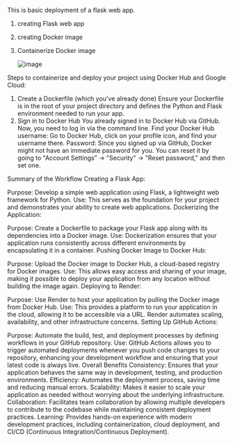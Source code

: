 This is basic deployment of a flask web app.
1. creating Flask web app
2. creating Docker image
3. Containerize Docker image

   ![image](https://github.com/user-attachments/assets/6f1085e7-03ed-40a6-918c-ad0379f9f8fa)

   
Steps to containerize and deploy your project using Docker Hub and Google Cloud:
1. Create a Dockerfile (which you've already done)
Ensure your Dockerfile is in the root of your project directory and defines the Python and Flask environment needed to run your app.
2. Sign in to Docker Hub
You already signed in to Docker Hub via GitHub. Now, you need to log in via the command line.
Find your Docker Hub username: Go to Docker Hub, click on your profile icon, and find your username there.
Password: Since you signed up via GitHub, Docker might not have an immediate password for you. You can reset it by going to "Account Settings" -> "Security" -> "Reset password," and then set one.

Summary of the Workflow
Creating a Flask App:

Purpose: Develop a simple web application using Flask, a lightweight web framework for Python.
Use: This serves as the foundation for your project and demonstrates your ability to create web applications.
Dockerizing the Application:

Purpose: Create a Dockerfile to package your Flask app along with its dependencies into a Docker image.
Use: Dockerization ensures that your application runs consistently across different environments by encapsulating it in a container.
Pushing Docker Image to Docker Hub:

Purpose: Upload the Docker image to Docker Hub, a cloud-based registry for Docker images.
Use: This allows easy access and sharing of your image, making it possible to deploy your application from any location without building the image again.
Deploying to Render:

Purpose: Use Render to host your application by pulling the Docker image from Docker Hub.
Use: This provides a platform to run your application in the cloud, allowing it to be accessible via a URL. Render automates scaling, availability, and other infrastructure concerns.
Setting Up GitHub Actions:

Purpose: Automate the build, test, and deployment processes by defining workflows in your GitHub repository.
Use: GitHub Actions allows you to trigger automated deployments whenever you push code changes to your repository, enhancing your development workflow and ensuring that your latest code is always live.
Overall Benefits
Consistency: Ensures that your application behaves the same way in development, testing, and production environments.
Efficiency: Automates the deployment process, saving time and reducing manual errors.
Scalability: Makes it easier to scale your application as needed without worrying about the underlying infrastructure.
Collaboration: Facilitates team collaboration by allowing multiple developers to contribute to the codebase while maintaining consistent deployment practices.
Learning: Provides hands-on experience with modern development practices, including containerization, cloud deployment, and CI/CD (Continuous Integration/Continuous Deployment).
